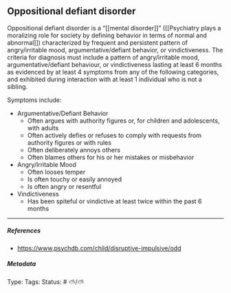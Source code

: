## Oppositional defiant disorder # 

Oppositional defiant disorder is a “[[mental disorder]]” ([[Psychiatry plays a moralizing role for society by defining behavior in terms of normal and abnormal]]) characterized by frequent and persistent pattern of angry/irritable mood, argumentative/defiant behavior, or vindictiveness. The criteria for diagnosis must include a pattern of angry/irritable mood, argumentative/defiant behaviour, or vindictiveness lasting at least 6 months as evidenced by at least 4 symptoms from any of the following categories, and exhibited during interaction with at least 1 individual who is not a sibling.

Symptoms include:

- Argumentative/Defiant Behavior
	- Often argues with authority figures or, for children and adolescents, with adults
	- Often actively defies or refuses to comply with requests from authority figures or with rules
	- Often deliberately annoys others
	- Often blames others for his or her mistakes or misbehavior
- Angry/Irritable Mood
	- Often looses temper
	- Is often touchy or easily annoyed
	- Is often angry or resentful
- Vindictiveness
	- Has been spiteful or vindictive at least twice within the past 6 months

___

##### References

- https://www.psychdb.com/child/disruptive-impulsive/odd

##### Metadata

Type: 
Tags:
Status: # ⛅️/⛅️